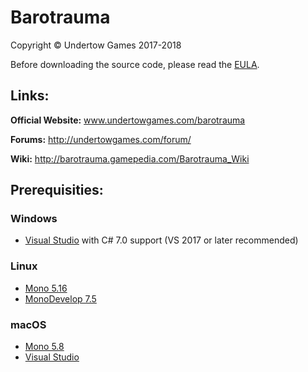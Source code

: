 # Barotrauma

Copyright © Undertow Games 2017-2018

Before downloading the source code, please read the [EULA](EULA.txt).

## Links:

**Official Website:** www.undertowgames.com/barotrauma

**Forums:** http://undertowgames.com/forum/

**Wiki:** http://barotrauma.gamepedia.com/Barotrauma_Wiki

## Prerequisities:
### Windows
- [Visual Studio](https://www.visualstudio.com/vs/community/) with C# 7.0 support (VS 2017 or later recommended)
### Linux
- [Mono 5.16](http://www.mono-project.com)
- [MonoDevelop 7.5](http://www.monodevelop.com/)
### macOS
- [Mono 5.8](http://www.mono-project.com)
- [Visual Studio](https://www.visualstudio.com/vs/community/)